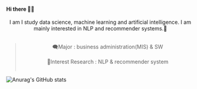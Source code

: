 #### Hi there 👋👋


<center>I am I study data science, machine learning and artificial intelligence. I am mainly interested in NLP and recommender systems.👻</center></br>

><center>🗨️Major : business administration(MIS) & SW</center></br>
><center>📝Interest Research : NLP & recommender system</center></br>

![Anurag's GitHub stats](https://github-readme-stats.vercel.app/api?username=AsellaS2&show_icons=true&theme=radical)

<!--
**AsellaS2/AsellaS2** is a ✨ _special_ ✨ repository because its `README.md` (this file) appears on your GitHub profile.

Here are some ideas to get you started:

- 🔭 I’m currently working on ...
- 🌱 I’m currently learning ...
- 👯 I’m looking to collaborate on ...
- 🤔 I’m looking for help with ...
- 💬 Ask me about ...
- 📫 How to reach me: ...
- 😄 Pronouns: ...
- ⚡ Fun fact: ...
-->
